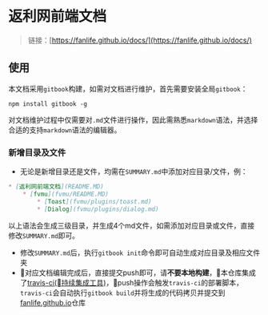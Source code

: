 # 返利网前端文档

> 链接：[https://fanlife.github.io/docs/](https://fanlife.github.io/docs/)

## 使用

本文档采用`gitbook`构建，如需对文档进行维护，首先需要安装全局`gitbook`：

```shell
npm install gitbook -g
```

对文档维护过程中仅需要对`.md`文件进行操作，因此需熟悉`markdown`语法，并选择合适的支持`markdown`语法的编辑器。

### 新增目录及文件

- 无论是新增目录还是文件，均需在`SUMMARY.md`中添加对应目录/文件，例：

```markdown
* [返利网前端文档](README.MD)
    * [fvmu](fvmu/README.MD)
        * [Toast](fvmu/plugins/toast.md)
        * [Dialog](fvmu/plugins/dialog.md)
```

以上语法会生成三级目录，并生成4个md文件，如需添加对应目录或文件，直接修改`SUMMARY.md`即可。

- 修改`SUMMARY.md`后，执行`gitbook init`命令即可自动生成对应目录及相应文件夹
- 对应文档编辑完成后，直接提交push即可，请**不要本地构建**，本仓库集成了[travis-ci(持续集成工具)](https://travis-ci.org/)，push操作会触发`travis-ci`的部署脚本，`travis-ci`会自动执行`gitbook build`并将生成的代码拷贝并提交到[fanlife.github.io](https://github.com/fanlife/fanlife.github.io)仓库

